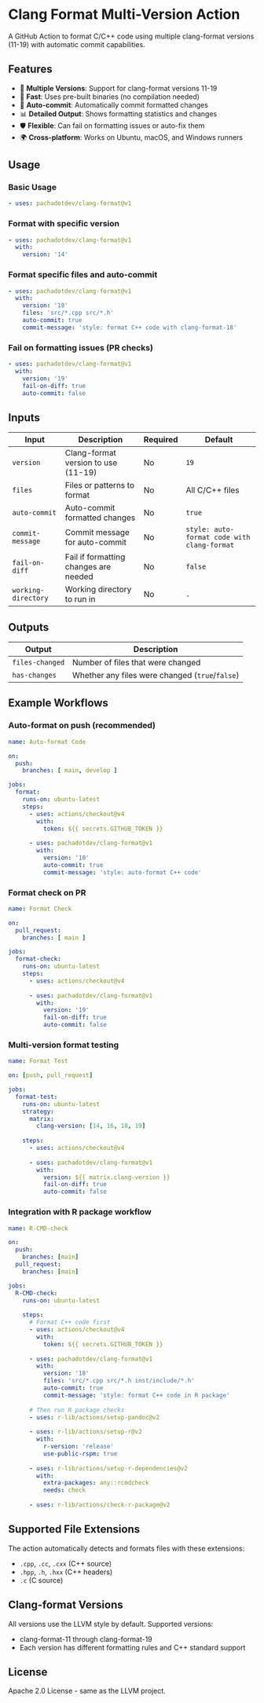 # Clang Format Multi-Version Action

A GitHub Action to format C/C++ code using multiple clang-format versions (11-19) with automatic commit capabilities.

## Features

- 🎯 **Multiple Versions**: Support for clang-format versions 11-19
- 🚀 **Fast**: Uses pre-built binaries (no compilation needed)
- 🔄 **Auto-commit**: Automatically commit formatted changes
- 📊 **Detailed Output**: Shows formatting statistics and changes
- 🛡️ **Flexible**: Can fail on formatting issues or auto-fix them
- 🌍 **Cross-platform**: Works on Ubuntu, macOS, and Windows runners

## Usage

### Basic Usage

```yaml
- uses: pachadotdev/clang-format@v1
```

### Format with specific version

```yaml
- uses: pachadotdev/clang-format@v1
  with:
    version: '14'
```

### Format specific files and auto-commit

```yaml
- uses: pachadotdev/clang-format@v1
  with:
    version: '18'
    files: 'src/*.cpp src/*.h'
    auto-commit: true
    commit-message: 'style: format C++ code with clang-format-18'
```

### Fail on formatting issues (PR checks)

```yaml
- uses: pachadotdev/clang-format@v1
  with:
    version: '19'
    fail-on-diff: true
    auto-commit: false
```

## Inputs

| Input | Description | Required | Default |
|-------|-------------|----------|---------|
| `version` | Clang-format version to use (11-19) | No | `19` |
| `files` | Files or patterns to format | No | All C/C++ files |
| `auto-commit` | Auto-commit formatted changes | No | `true` |
| `commit-message` | Commit message for auto-commit | No | `style: auto-format code with clang-format` |
| `fail-on-diff` | Fail if formatting changes are needed | No | `false` |
| `working-directory` | Working directory to run in | No | `.` |

## Outputs

| Output | Description |
|--------|-------------|
| `files-changed` | Number of files that were changed |
| `has-changes` | Whether any files were changed (`true`/`false`) |

## Example Workflows

### Auto-format on push (recommended)

```yaml
name: Auto-format Code

on:
  push:
    branches: [ main, develop ]

jobs:
  format:
    runs-on: ubuntu-latest
    steps:
      - uses: actions/checkout@v4
        with:
          token: ${{ secrets.GITHUB_TOKEN }}
      
      - uses: pachadotdev/clang-format@v1
        with:
          version: '18'
          auto-commit: true
          commit-message: 'style: auto-format C++ code'
```

### Format check on PR

```yaml
name: Format Check

on:
  pull_request:
    branches: [ main ]

jobs:
  format-check:
    runs-on: ubuntu-latest
    steps:
      - uses: actions/checkout@v4
      
      - uses: pachadotdev/clang-format@v1
        with:
          version: '19'
          fail-on-diff: true
          auto-commit: false
```

### Multi-version format testing

```yaml
name: Format Test

on: [push, pull_request]

jobs:
  format-test:
    runs-on: ubuntu-latest
    strategy:
      matrix:
        clang-version: [14, 16, 18, 19]
    
    steps:
      - uses: actions/checkout@v4
      
      - uses: pachadotdev/clang-format@v1
        with:
          version: ${{ matrix.clang-version }}
          fail-on-diff: true
          auto-commit: false
```

### Integration with R package workflow

```yaml
name: R-CMD-check

on:
  push:
    branches: [main]
  pull_request:
    branches: [main]

jobs:
  R-CMD-check:
    runs-on: ubuntu-latest
    
    steps:
      # Format C++ code first
      - uses: actions/checkout@v4
        with:
          token: ${{ secrets.GITHUB_TOKEN }}
      
      - uses: pachadotdev/clang-format@v1
        with:
          version: '18'
          files: 'src/*.cpp src/*.h inst/include/*.h'
          auto-commit: true
          commit-message: 'style: format C++ code in R package'
      
      # Then run R package checks
      - uses: r-lib/actions/setup-pandoc@v2
      
      - uses: r-lib/actions/setup-r@v2
        with:
          r-version: 'release'
          use-public-rspm: true
      
      - uses: r-lib/actions/setup-r-dependencies@v2
        with:
          extra-packages: any::rcmdcheck
          needs: check
      
      - uses: r-lib/actions/check-r-package@v2
```

## Supported File Extensions

The action automatically detects and formats files with these extensions:
- `.cpp`, `.cc`, `.cxx` (C++ source)
- `.hpp`, `.h`, `.hxx` (C++ headers)
- `.c` (C source)

## Clang-format Versions

All versions use the LLVM style by default. Supported versions:
- clang-format-11 through clang-format-19
- Each version has different formatting rules and C++ standard support

## License

Apache 2.0 License - same as the LLVM project.
